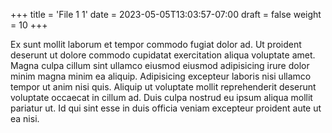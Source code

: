 +++
title = 'File 1 1'
date = 2023-05-05T13:03:57-07:00
draft = false
weight = 10
+++

Ex sunt mollit laborum et tempor commodo fugiat dolor ad. Ut proident deserunt ut dolore commodo cupidatat exercitation aliqua voluptate amet. Magna culpa cillum sint ullamco eiusmod eiusmod adipisicing irure dolor minim magna minim ea aliquip. Adipisicing excepteur laboris nisi ullamco tempor ut anim nisi quis. Aliquip ut voluptate mollit reprehenderit deserunt voluptate occaecat in cillum ad. Duis culpa nostrud eu ipsum aliqua mollit pariatur ut. Id qui sint esse in duis officia veniam excepteur proident aute ut ea nisi.
